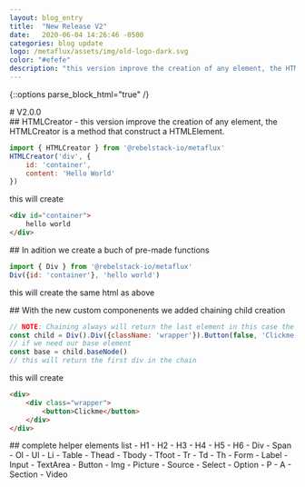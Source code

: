 ```yaml
---
layout: blog_entry
title:  "New Release V2"
date:   2020-06-04 14:26:46 -0500
categories: blog update
logo: /metaflux/assets/img/old-logo-dark.svg
color: "#efefe"
description: "this version improve the creation of any element, the HTMLCreator is a method that construct a HTMLElement."
---
```

{::options parse_block_html="true" /}
<div class="doc-text-wrapper">
# V2.0.0
</div>
<div class="doc-block">
## HTMLCreator
- this version improve the creation of any element, the HTMLCreator is a method that construct a HTMLElement.

```js
import { HTMLCreator } from '@rebelstack-io/metaflux'
HTMLCreator('div', {
	id: 'container',
	content: 'Hello World'
})
```
this will create

```html
<div id="container">
	hello world
</div>
```
</div>
<div class="doc-block">
## In adition we create a buch of pre-made functions

```js
import { Div } from '@rebelstack-io/metaflux'
Div({id: 'container'}, 'hello world')
```

this will create the same html as above
</div>
<div class="doc-block">
## With the new custom componenents we added chaining child creation

```js
// NOTE: Chaining always will return the last element in this case the button
const child = Div().Div({className: 'wrapper'}).Button(false, 'Clickme');
// if we need our base element
const base = child.baseNode()
// this will return the first div in the chain
```

this will create

```html
<div>
	<div class="wrapper">
		<button>Clickme</button>
	</div>
</div>
```
</div>
<div class="doc-block">
## complete helper elements list
- H1
- H2
- H3
- H4
- H5
- H6
- Div
- Span
- Ol
- Ul
- Li
- Table
- Thead
- Tbody
- Tfoot
- Tr
- Td
- Th
- Form
- Label
- Input
- TextArea
- Button
- Img
- Picture
- Source
- Select
- Option
- P
- A
- Section
- Video
</div>